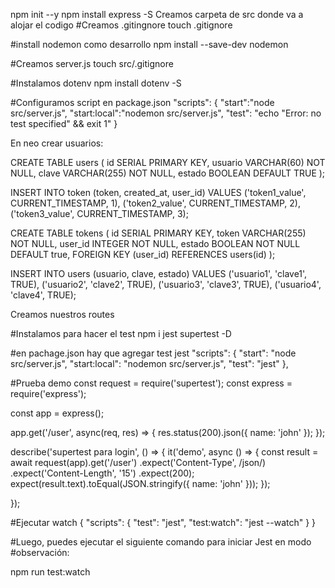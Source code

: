 npm init --y
npm install express -S
Creamos carpeta de src donde va a alojar el codigo
#Creamos .gitingnore
touch .gitignore

#install nodemon como desarrollo
npm install --save-dev nodemon


#Creamos server.js
touch src/.gitignore

#Instalamos dotenv 
npm install dotenv -S

#Configuramos script en package.json
"scripts": {
    "start":"node src/server.js",
    "start:local":"nodemon src/server.js",
    "test": "echo \"Error: no test specified\" && exit 1"
}

En neo crear usuarios:

CREATE TABLE users (
    id SERIAL PRIMARY KEY,
    usuario VARCHAR(60) NOT NULL,
    clave VARCHAR(255) NOT NULL,
    estado BOOLEAN DEFAULT TRUE
);

INSERT INTO token (token, created_at, user_id) VALUES
('token1_value', CURRENT_TIMESTAMP, 1),
('token2_value', CURRENT_TIMESTAMP, 2),
('token3_value', CURRENT_TIMESTAMP, 3);

CREATE TABLE tokens (
    id SERIAL PRIMARY KEY,
    token VARCHAR(255) NOT NULL,
    user_id INTEGER NOT NULL,
    estado BOOLEAN NOT NULL DEFAULT true,
    FOREIGN KEY (user_id) REFERENCES users(id)
);

INSERT INTO users (usuario, clave, estado) VALUES
('usuario1', 'clave1', TRUE),
('usuario2', 'clave2', TRUE),
('usuario3', 'clave3', TRUE),
('usuario4', 'clave4', TRUE);


Creamos nuestros routes

#Instalamos para hacer el test
npm i jest supertest -D

#en pachage.json hay que agregar test jest
"scripts": {
    "start": "node src/server.js",
    "start:local": "nodemon src/server.js",
    "test": "jest"
  },

#Prueba demo
const request = require('supertest');
const express = require('express');

const app = express();

app.get('/user', async(req, res) => {
  res.status(200).json({ name: 'john' });
});

describe('supertest para login', () => {
    it('demo', async () => {
        const result = await request(app).get('/user')
            .expect('Content-Type', /json/)
            .expect('Content-Length', '15')
            .expect(200);
        expect(result.text).toEqual(JSON.stringify({ name: 'john' }));
    });
    
});

#Ejecutar watch
{
  "scripts": {
    "test": "jest",
    "test:watch": "jest --watch"
  }
}

#Luego, puedes ejecutar el siguiente comando para iniciar Jest en modo #observación:

npm run test:watch